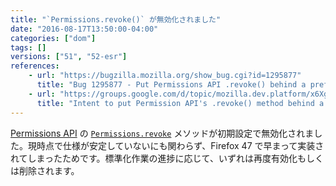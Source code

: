 ```yaml
---
title: "`Permissions.revoke()` が無効化されました"
date: "2016-08-17T13:50:00-04:00"
categories: ["dom"]
tags: []
versions: ["51", "52-esr"]
references:
    - url: "https://bugzilla.mozilla.org/show_bug.cgi?id=1295877"
      title: "Bug 1295877 - Put Permissions API .revoke() behind a pref"
    - url: "https://groups.google.com/d/topic/mozilla.dev.platform/x6XgGCoXUw0/discussion"
      title: "Intent to put Permission API's .revoke() method behind a pref"
---
```

[Permissions API](https://developer.mozilla.org/docs/Web/API/Permissions_API) の [`Permissions.revoke`](https://developer.mozilla.org/docs/Web/API/Permissions/revoke) メソッドが初期設定で無効化されました。現時点で仕様が安定していないにも関わらず、Firefox 47 で早まって実装されてしまったためです。標準化作業の進捗に応じて、いずれは再度有効化もしくは削除されます。

